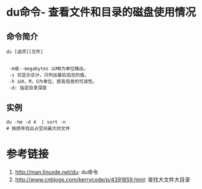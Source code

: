 # du命令- 查看文件和目录的磁盘使用情况

## 命令简介

`du [选项][文件] `

```shell

 -m或--megabytes 以MB为单位输出。 
 -s 仅显示总计，只列出最后加总的值。 
 -h 以K，M，G为单位，提高信息的可读性。 
 -d: 指定目录深度
```

## 实例

```shell
du -hm -d 4  | sort -n
# 按排序找出占空间最大的文件
```

# 参考链接

1. http://man.linuxde.net/du: du命令
2. http://www.cnblogs.com/kerrycode/p/4391859.html: 查找大文件大目录 